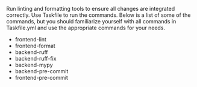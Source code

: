 Run linting and formatting tools to ensure all changes are integrated correctly. Use Taskfile to run the commands. Below is a list of some of the commands, but you should familiarize yourself with all commands in Taskfile.yml and use the appropriate commands for your needs.

- frontend-lint
- frontend-format
- backend-ruff
- backend-ruff-fix
- backend-mypy
- backend-pre-commit
- frontend-pre-commit
